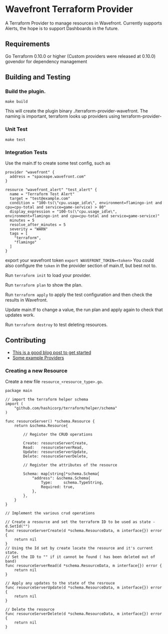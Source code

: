 # Wavefront Terraform Provider

A Terraform Provider to manage resources in Wavefront. Currently supports Alerts, the hope is to support Dashboards in the future.

## Requirements

Go
Terraform 0.10.0 or higher (Custom providers were released at 0.10.0)
govendor for dependency management

## Building and Testing

### Build the plugin.

`make build`

 This will create the plugin binary ./terraform-provider-wavefront.
 The naming is important, terraform looks up providers using terraform-provider-<name>

### Unit Test
`make test`

### Integration Tests

Use the main.tf to create some test config, such as

 ```
 provider "wavefront" {
   address = "spaceape.wavefront.com"
 }

 resource "wavefront_alert" "test_alert" {
   name = "Terraform Test Alert"
   target = "test@example.com"
   condition = "100-ts(\"cpu.usage_idle\", environment=flamingo-int and cpu=cpu-total and service=game-service) > 80"
   display_expression = "100-ts(\"cpu.usage_idle\", environment=flamingo-int and cpu=cpu-total and service=game-service)"
   minutes = 5
   resolve_after_minutes = 5
   severity = "WARN"
   tags = [
     "terraform",
     "flamingo"
   ]
 }
 ```

 export your wavefront token `export WAVEFRONT_TOKEN=<token>` You could also configure the `token` in the provider section of main.tf, but best not to.

 Run `terraform init` to load your provider.

 Run `terraform plan` to show the plan.

 Run `terraform apply` to apply the test configuration and then check the results in Wavefront.

 Update main.tf to change a value, the run plan and apply again to check that updates work.

 Run `terraform destroy` to test deleting resources.

## Contributing

* [This is a good blog post to get started](https://www.terraform.io/guides/writing-custom-terraform-providers.html?)
* [Some example Providers](https://github.com/terraform-providers)

### Creating a new Resource

Create a new file `resource_<resource_type>.go`.

```
package main

// import the terraform helper schema
import (
    "github.com/hashicorp/terraform/helper/schema"
)

func resourceServer() *schema.Resource {
    return &schema.Resource{

        // Register the CRUD operations

        Create: resourceServerCreate,
        Read:   resourceServerRead,
        Update: resourceServerUpdate,
        Delete: resourceServerDelete,

        // Register the attributes of the resource

        Schema: map[string]*schema.Schema{
            "address": &schema.Schema{
                Type:     schema.TypeString,
                Required: true,
            },
        },
    }
}

// Implement the various crud operations

// Create a resource and set the terraform ID to be used as state - d.SetId("")
func resourceServerCreate(d *schema.ResourceData, m interface{}) error {
    return nil
}
// Using the Id set by create locate the resource and it's current state.
// Set the ID to "" if it cannot be found ( has been deleted out of band)
func resourceServerRead(d *schema.ResourceData, m interface{}) error {
    return nil
}

// Apply any updates to the state of the resrouce
func resourceServerUpdate(d *schema.ResourceData, m interface{}) error {
    return nil
}

// Delete the resource
func resourceServerDelete(d *schema.ResourceData, m interface{}) error {
    return nil
}
```